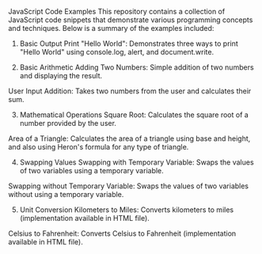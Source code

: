 JavaScript Code Examples
This repository contains a collection of JavaScript code snippets that demonstrate various programming concepts and techniques. Below is a summary of the examples included:

1. Basic Output
Print "Hello World": Demonstrates three ways to print "Hello World" using console.log, alert, and document.write.

2. Basic Arithmetic
Adding Two Numbers: Simple addition of two numbers and displaying the result.

User Input Addition: Takes two numbers from the user and calculates their sum.

3. Mathematical Operations
Square Root: Calculates the square root of a number provided by the user.

Area of a Triangle: Calculates the area of a triangle using base and height, and also using Heron's formula for any type of triangle.

4. Swapping Values
Swapping with Temporary Variable: Swaps the values of two variables using a temporary variable.

Swapping without Temporary Variable: Swaps the values of two variables without using a temporary variable.

5. Unit Conversion
Kilometers to Miles: Converts kilometers to miles (implementation available in HTML file).

Celsius to Fahrenheit: Converts Celsius to Fahrenheit (implementation available in HTML file).



